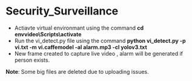 # Security_Surveillance
- Actiavte virtual environmant using the command **cd envvideo\Scripts\activate**
- Run the vi_detect.py file using the command **python vi_detect.py  -p vi.txt -m vi.caffemodel -al alarm.mp3 -cl yolov3.txt**
- New frame created to capture live video , alarm will be generated if person exists.

**Note**: Some big files are deleted due to uploading issues.
